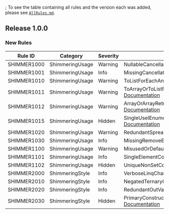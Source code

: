 ﻿; To see the table containing all rules and the version each was added, please see [`AllRules.md`](AllRules.md).

## Release 1.0.0

### New Rules

Rule ID | Category | Severity | Notes
--------|----------|----------|-------
SHIMMER1000 | ShimmeringUsage | Warning  | NullableCancellationTokenAnalyzer, [Documentation](../../docs/reference/UsageRules/SHIMMER1000.md)
SHIMMER1001 | ShimmeringUsage |  Info    | MissingCancellationTokenAnalyzer, [Documentation](../../docs/reference/UsageRules/SHIMMER1001.md)
SHIMMER1010 | ShimmeringUsage | Warning  | ToListForEachAnalyzer, [Documentation](../../docs/reference/UsageRules/SHIMMER1010.md)
SHIMMER1011 | ShimmeringUsage | Warning  | ToArrayOrToListFollowedByLinqMethodAnalyzer, [Documentation](../../docs/reference/UsageRules/SHIMMER1011.md)
SHIMMER1012 | ShimmeringUsage | Warning  | ArrayOrArrayReturningMethodFollowedByToArrayAnalyzer, [Documentation](../../docs/reference/UsageRules/SHIMMER1012.md)
SHIMMER1015 | ShimmeringUsage |  Hidden  | SingleUseIEnumerableMaterializationAnalyzer, [Documentation](../../docs/reference/UsageRules/SHIMMER1015.md)
SHIMMER1020 | ShimmeringUsage | Warning  | RedundantSpreadElementAnalyzer, [Documentation](../../docs/reference/UsageRules/SHIMMER1020.md)
SHIMMER1030 | ShimmeringUsage |  Info    | MissingRemoveEmptyEntriesAnalyzer, [Documentation](../../docs/reference/UsageRules/SHIMMER1030.md)
SHIMMER1100 | ShimmeringUsage | Warning  | MisusedOrDefaultAnalyzer, [Documentation](../../docs/reference/UsageRules/SHIMMER1100.md)
SHIMMER1101 | ShimmeringUsage |  Info    | SingleElementConcatAnalyzer, [Documentation](../../docs/reference/UsageRules/SHIMMER1101.md)
SHIMMER1102 | ShimmeringUsage |  Hidden  | UniqueNonSetCollectionAnalyzer, [Documentation](../../docs/reference/UsageRules/SHIMMER1102.md)
SHIMMER2000 | ShimmeringStyle |  Info    | VerboseLinqChainAnalyzer, [Documentation](../../docs/reference/StyleRules/SHIMMER2000.md)
SHIMMER2010 | ShimmeringStyle |  Info    | NegatedTernaryConditionAnalyzer, [Documentation](../../docs/reference/StyleRules/SHIMMER2010.md)
SHIMMER2020 | ShimmeringStyle |  Info    | RedundantOutVariableAnalyzer, [Documentation](../../docs/reference/StyleRules/SHIMMER2020.md)
SHIMMER2030 | ShimmeringStyle |  Hidden  | PrimaryConstructorParameterReassignmentAnalyzer, [Documentation](../../docs/reference/StyleRules/SHIMMER2030.md)